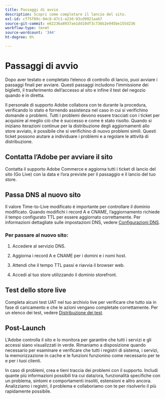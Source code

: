 ```yaml
---
title: Passaggi di avvio
description: Scopri come completare il lancio del sito.
exl-id: cf75f89c-94c8-47c1-a23d-93cd9921aab7
source-git-commit: e62236a8937ae1dd10df3c736b2e945be155d236
workflow-type: tm+mt
source-wordcount: '344'
ht-degree: 0%

---
```


# Passaggi di avvio

Dopo aver testato e completato l’elenco di controllo di lancio, puoi avviare i passaggi finali per avviare. Questi passaggi includono l’immissione dei biglietti, il trasferimento dell’accesso al sito e infine il test del negozio quando è in diretta.

Il personale di supporto Adobe collabora con te durante la procedura, verificando lo stato e fornendo assistenza nel caso in cui si verifichino domande o problemi. Tutti i problemi devono essere tracciati con i ticket per acquisire al meglio ciò che è successo e come è stato risolto. Quando si iniziano iterazioni continue per la distribuzione degli aggiornamenti allo store avviato, è possibile che si verifichino di nuovo problemi simili. Questi ticket possono aiutare a individuare i problemi e a regolare le attività di distribuzione.

## Contatta l’Adobe per avviare il sito

Contatta il supporto Adobe Commerce e aggiorna tutti i ticket di lancio del sito (Go Live) con la data e l’ora previste per il passaggio e il lancio del tuo store.

## Passa DNS al nuovo sito

Il valore Time-to-Live modificato è importante per controllare il dominio modificato. Quando modifichi i record A e CNAME, l’aggiornamento richiede il tempo configurato TTL per essere aggiornato correttamente. Per informazioni dettagliate sulle impostazioni DNS, vedere [Configurazioni DNS](checklist.md#update-dns-configuration-with-production-settings).

### Per passare al nuovo sito:

1. Accedere al servizio DNS.

1. Aggiorna i record A e CNAME per i domini e i nomi host.

1. Attendi che il tempo TTL passi e riavvia il browser web.

1. Accedi al tuo store utilizzando il dominio storefront.

## Test dello store live

Completa alcuni test UAT nel tuo archivio live per verificare che tutto sia in fase di caricamento e che le azioni vengano completate correttamente. Per un elenco dei test, vedere [Distribuzione dei test](../test/staging-and-production.md#complete-uat-testing).

## Post-Launch

L’Adobe controlla il sito e lo monitora per garantire che tutti i servizi e gli accessi siano visualizzati in verde. Rimaniamo a disposizione quando necessario per esaminare e verificare che tutti i registri di sistema, i servizi, la memorizzazione in cache e le funzioni funzionino come necessario per te e per i tuoi clienti.

In caso di problemi, crea e tieni traccia dei problemi con il supporto. Includi quante più informazioni possibili tra cui data/ora, funzionalità specifiche con un problema, sintomi e comportamenti insoliti, estensioni e altro ancora. Analizziamo i registri, il problema e collaboriamo con te per risolverlo il più rapidamente possibile.
